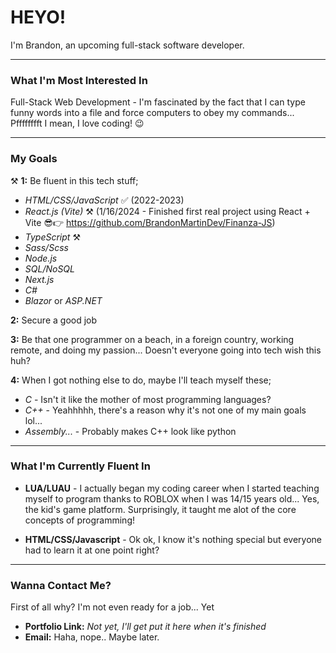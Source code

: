 # HEYO!

I'm Brandon, an upcoming full-stack software developer.

---

### What I'm Most Interested In

Full-Stack Web Development - I'm fascinated by the fact that I can type funny words into a file and force computers to obey my commands... Pfffffffft I mean, I love coding! 😉

---

### My Goals

⚒️ **1:** Be fluent in this tech stuff;

- *HTML/CSS/JavaScript* ✅ (2022-2023)  
-  *React.js (Vite)* ⚒️ (1/16/2024 - Finished first real project using React + Vite 😎👉 https://github.com/BrandonMartinDev/Finanza-JS)  
- *TypeScript* ⚒️  
- *Sass/Scss*  
- *Node.js*  
- *SQL/NoSQL*  
- *Next.js*  
- *C#*  
- *Blazor* or *ASP.NET*  

**2:** Secure a good job 

**3:** Be that one programmer on a beach, in a foreign country, working remote, and doing my passion... Doesn't everyone going into tech wish this huh?

**4:** When I got nothing else to do, maybe I'll teach myself these;

- *C* - Isn't it like the mother of most programming languages?  
- *C++* - Yeahhhhh, there's a reason why it's not one of my main goals lol...  
- *Assembly...* - Probably makes C++ look like python  

---

### What I'm Currently Fluent In

- **LUA/LUAU** - I actually began my coding career when I started teaching myself to program thanks to ROBLOX when I was 14/15 years old... Yes, the kid's game platform. Surprisingly, it taught me alot of the core concepts of programming!

- **HTML/CSS/Javascript** - Ok ok, I know it's nothing special but everyone had to learn it at one point right?

---

### Wanna Contact Me?

First of all why? I'm not even ready for a job... Yet

- **Portfolio Link:** *Not yet, I'll get put it here when it's finished*
- **Email:** Haha, nope.. Maybe later.

<!---
BrandonMartinDev/BrandonMartinDev is a ✨ special ✨ repository because its `README.md` (this file) appears on your GitHub profile.
You can click the Preview link to take a look at your changes.
--->
